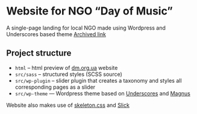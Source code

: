 # Website for NGO “Day of Music”

A single-page landing for local NGO made using Wordpress and Underscores based theme
[Archived link](https://web.archive.org/web/20201130053759/http://www.dm.org.ua/)

## Project structure

- `html` – html preview of [dm.org.ua](https://web.archive.org/web/20201130053759/http://www.dm.org.ua/) website
- `src/sass` – structured styles (SCSS source)
- `src/wp-plugin` – slider plugin that creates a taxonomy and styles all corresponding pages as a slider
- `src/wp-theme` — Wordpress theme based on [Underscores](http://underscores.me/) and [Magnus](https://wordpress.org/themes/magnuswp/)

Website also makes use of [skeleton.css](http://getskeleton.com/) and [Slick](https://kenwheeler.github.io/slick/)
